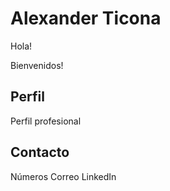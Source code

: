 # Alexander Ticona

Hola!

Bienvenidos!

## Perfil
Perfil profesional

## Contacto
Números
Correo
LinkedIn
